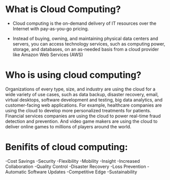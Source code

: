 
# What is Cloud Computing?

-  Cloud computing is the on-demand delivery of IT resources over the Internet with pay-as-you-go pricing. 

-  Instead of buying, owning, and maintaining physical data centers and servers, you can access technology services, such as computing power, storage, and databases, on an as-needed basis from a cloud provider like Amazon Web Services (AWS)


# Who is using cloud computing?
Organizations of every type, size, and industry are using the cloud for a wide variety of use cases, such as data backup, disaster recovery, email, virtual desktops, software development and testing, big data analytics, and customer-facing web applications. For example, healthcare companies are using the cloud to develop more personalized treatments for patients. Financial services companies are using the cloud to power real-time fraud detection and prevention. And video game makers are using the cloud to deliver online games to millions of players around the world.



# Benifits of cloud computing:
-Cost Savings
-Security
-Flexibility
-Mobility
-Insight
-Increased Collaboration
-Quality Control
-Disaster Recovery
-Loss Prevention
-Automatic Software Updates
-Competitive Edge
-Sustainability